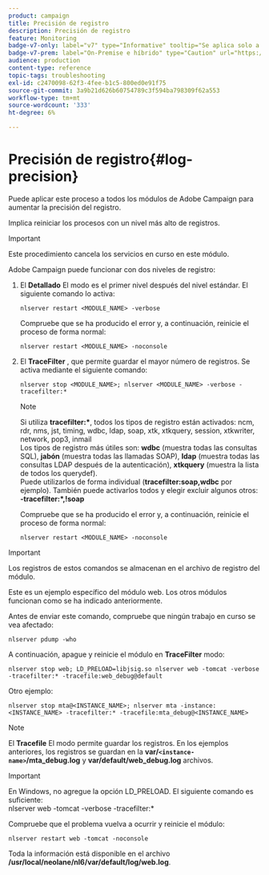 ```yaml
---
product: campaign
title: Precisión de registro
description: Precisión de registro
feature: Monitoring
badge-v7-only: label="v7" type="Informative" tooltip="Se aplica solo a Campaign Classic v7"
badge-v7-prem: label="On-Premise e híbrido" type="Caution" url="https://experienceleague.adobe.com/docs/campaign-classic/using/installing-campaign-classic/architecture-and-hosting-models/hosting-models-lp/hosting-models.html?lang=es" tooltip="Se aplica solo a implementaciones On-premise e híbridas"
audience: production
content-type: reference
topic-tags: troubleshooting
exl-id: c2470098-62f3-4fee-b1c5-800ed0e91f75
source-git-commit: 3a9b21d626b60754789c3f594ba798309f62a553
workflow-type: tm+mt
source-wordcount: '333'
ht-degree: 6%

---
```


# Precisión de registro{#log-precision}



Puede aplicar este proceso a todos los módulos de Adobe Campaign para aumentar la precisión del registro.

Implica reiniciar los procesos con un nivel más alto de registros.

>[!IMPORTANT]
>
>Este procedimiento cancela los servicios en curso en este módulo.

Adobe Campaign puede funcionar con dos niveles de registro:

1. El **Detallado** El modo es el primer nivel después del nivel estándar. El siguiente comando lo activa:

   ```
   nlserver restart <MODULE_NAME> -verbose 
   ```

   Compruebe que se ha producido el error y, a continuación, reinicie el proceso de forma normal:

   ```
   nlserver restart <MODULE_NAME> -noconsole
   ```

1. El **TraceFilter** , que permite guardar el mayor número de registros. Se activa mediante el siguiente comando:

   ```
   nlserver stop <MODULE_NAME>; nlserver <MODULE_NAME> -verbose -tracefilter:*
   ```

   >[!NOTE]
   >
   >Si utiliza **tracefilter:&#42;**, todos los tipos de registro están activados: ncm, rdr, nms, jst, timing, wdbc, ldap, soap, xtk, xtkquery, session, xtkwriter, network, pop3, inmail\
   Los tipos de registro más útiles son: **wdbc** (muestra todas las consultas SQL), **jabón** (muestra todas las llamadas SOAP), **ldap** (muestra todas las consultas LDAP después de la autenticación), **xtkquery** (muestra la lista de todos los querydef).\
   Puede utilizarlos de forma individual (**tracefilter:soap,wdbc** por ejemplo). También puede activarlos todos y elegir excluir algunos otros: **-tracefilter:&#42;,!soap**

   Compruebe que se ha producido el error y, a continuación, reinicie el proceso de forma normal:

   ```
   nlserver restart <MODULE_NAME> -noconsole
   ```

>[!IMPORTANT]
>
Los registros de estos comandos se almacenan en el archivo de registro del módulo.

Este es un ejemplo específico del módulo web. Los otros módulos funcionan como se ha indicado anteriormente.

Antes de enviar este comando, compruebe que ningún trabajo en curso se vea afectado:

```
nlserver pdump -who
```

A continuación, apague y reinicie el módulo en **TraceFilter** modo:

```
nlserver stop web; LD_PRELOAD=libjsig.so nlserver web -tomcat -verbose -tracefilter:* -tracefile:web_debug@default
```

Otro ejemplo:

```
nlserver stop mta@<INSTANCE_NAME>; nlserver mta -instance:<INSTANCE_NAME> -tracefilter:* -tracefile:mta_debug@<INSTANCE_NAME>
```

>[!NOTE]
>
El **Tracefile** El modo permite guardar los registros. En los ejemplos anteriores, los registros se guardan en la **var/`<instance-name>`/mta_debug.log** y **var/default/web_debug.log** archivos.

>[!IMPORTANT]
>
En Windows, no agregue la opción LD_PRELOAD. El siguiente comando es suficiente:\
nlserver web -tomcat -verbose -tracefilter:&#42;

Compruebe que el problema vuelva a ocurrir y reinicie el módulo:

```
nlserver restart web -tomcat -noconsole
```

Toda la información está disponible en el archivo **/usr/local/neolane/nl6/var/default/log/web.log**.
